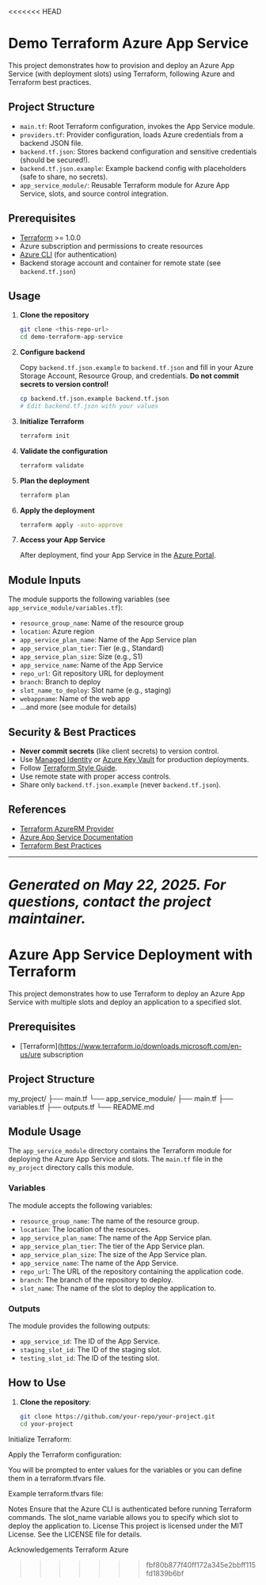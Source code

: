 <<<<<<< HEAD
# Demo Terraform Azure App Service

This project demonstrates how to provision and deploy an Azure App Service (with deployment slots) using Terraform, following Azure and Terraform best practices.

## Project Structure

- `main.tf`: Root Terraform configuration, invokes the App Service module.
- `providers.tf`: Provider configuration, loads Azure credentials from a backend JSON file.
- `backend.tf.json`: Stores backend configuration and sensitive credentials (should be secured!).
- `backend.tf.json.example`: Example backend config with placeholders (safe to share, no secrets).
- `app_service_module/`: Reusable Terraform module for Azure App Service, slots, and source control integration.

## Prerequisites

- [Terraform](https://developer.hashicorp.com/terraform/downloads) >= 1.0.0
- Azure subscription and permissions to create resources
- [Azure CLI](https://docs.microsoft.com/en-us/cli/azure/install-azure-cli) (for authentication)
- Backend storage account and container for remote state (see `backend.tf.json`)

## Usage

1. **Clone the repository**

   ```zsh
   git clone <this-repo-url>
   cd demo-terraform-app-service
   ```

2. **Configure backend**
   
   Copy `backend.tf.json.example` to `backend.tf.json` and fill in your Azure Storage Account, Resource Group, and credentials. **Do not commit secrets to version control!**

   ```zsh
   cp backend.tf.json.example backend.tf.json
   # Edit backend.tf.json with your values
   ```

3. **Initialize Terraform**

   ```zsh
   terraform init
   ```

4. **Validate the configuration**

   ```zsh
   terraform validate
   ```

5. **Plan the deployment**

   ```zsh
   terraform plan
   ```

6. **Apply the deployment**

   ```zsh
   terraform apply -auto-approve
   ```

7. **Access your App Service**

   After deployment, find your App Service in the [Azure Portal](https://portal.azure.com/).

## Module Inputs

The module supports the following variables (see `app_service_module/variables.tf`):

- `resource_group_name`: Name of the resource group
- `location`: Azure region
- `app_service_plan_name`: Name of the App Service plan
- `app_service_plan_tier`: Tier (e.g., Standard)
- `app_service_plan_size`: Size (e.g., S1)
- `app_service_name`: Name of the App Service
- `repo_url`: Git repository URL for deployment
- `branch`: Branch to deploy
- `slot_name_to_deploy`: Slot name (e.g., staging)
- `webappname`: Name of the web app
- ...and more (see module for details)

## Security & Best Practices

- **Never commit secrets** (like client secrets) to version control.
- Use [Managed Identity](https://learn.microsoft.com/en-us/azure/active-directory/managed-identities-azure-resources/overview) or [Azure Key Vault](https://learn.microsoft.com/en-us/azure/key-vault/general/overview) for production deployments.
- Follow [Terraform Style Guide](https://developer.hashicorp.com/terraform/language/style).
- Use remote state with proper access controls.
- Share only `backend.tf.json.example` (never `backend.tf.json`).

## References

- [Terraform AzureRM Provider](https://registry.terraform.io/providers/hashicorp/azurerm/latest/docs)
- [Azure App Service Documentation](https://learn.microsoft.com/en-us/azure/app-service/)
- [Terraform Best Practices](https://developer.hashicorp.com/terraform/language/style)

---

*Generated on May 22, 2025. For questions, contact the project maintainer.*
=======
# Azure App Service Deployment with Terraform

This project demonstrates how to use Terraform to deploy an Azure App Service with multiple slots and deploy an application to a specified slot.

## Prerequisites

- [Terraform](https://www.terraform.io/downloads.microsoft.com/en-us/ure subscription

## Project Structure

my_project/ ├── main.tf └── app_service_module/ ├── main.tf ├── variables.tf ├── outputs.tf └── README.md


## Module Usage

The `app_service_module` directory contains the Terraform module for deploying the Azure App Service and slots. The `main.tf` file in the `my_project` directory calls this module.

### Variables

The module accepts the following variables:

- `resource_group_name`: The name of the resource group.
- `location`: The location of the resources.
- `app_service_plan_name`: The name of the App Service plan.
- `app_service_plan_tier`: The tier of the App Service plan.
- `app_service_plan_size`: The size of the App Service plan.
- `app_service_name`: The name of the App Service.
- `repo_url`: The URL of the repository containing the application code.
- `branch`: The branch of the repository to deploy.
- `slot_name`: The name of the slot to deploy the application to.

### Outputs

The module provides the following outputs:

- `app_service_id`: The ID of the App Service.
- `staging_slot_id`: The ID of the staging slot.
- `testing_slot_id`: The ID of the testing slot.

## How to Use

1. **Clone the repository**:
   ```sh
   git clone https://github.com/your-repo/your-project.git
   cd your-project
Initialize Terraform:


Apply the Terraform configuration:


You will be prompted to enter values for the variables or you can define them in a terraform.tfvars file.

Example terraform.tfvars file:


Notes
Ensure that the Azure CLI is authenticated before running Terraform commands.
The slot_name variable allows you to specify which slot to deploy the application to.
License
This project is licensed under the MIT License. See the LICENSE file for details.

Acknowledgements
Terraform
Azure
>>>>>>> fbf80b877f40ff172a345e2bbff115fd1839b6bf

